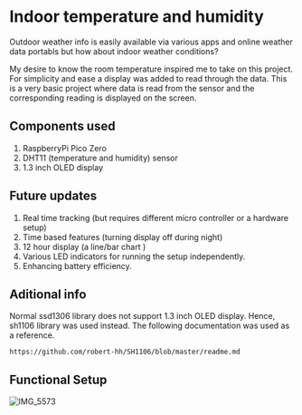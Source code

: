 # Indoor temperature and humidity

Outdoor weather info is easily available via various apps and online weather data portabls but how about indoor weather conditions?

My desire to know the room temperature inspired me to take on this project. For simplicity and ease a display was added to read through the data. This is a very basic project where data is read from the sensor and the corresponding reading is displayed on the screen.

## Components used

1. RaspberryPi Pico Zero
2. DHT11 (temperature and humidity) sensor
3. 1.3 inch OLED display

## Future updates

1. Real time tracking (but requires different micro controller or a hardware setup)
2. Time based features (turning display off during night)
3. 12 hour display (a line/bar chart )
4. Various LED indicators for running the setup independently.
5. Enhancing battery efficiency.

## Aditional info

Normal ssd1306 library does not support 1.3 inch OLED display. Hence, sh1106 library was used instead. The following documentation was used as a reference.

    https://github.com/robert-hh/SH1106/blob/master/readme.md

## Functional Setup

![IMG_5573](https://github.com/user-attachments/assets/03bca2ae-bb8f-4d51-a7ea-0c895c9da09b)
